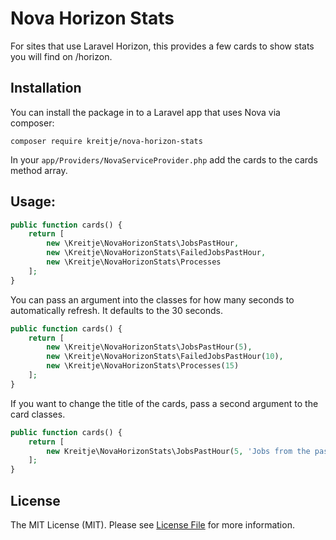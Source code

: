 # Nova Horizon Stats
For sites that use Laravel Horizon, this provides a few cards to show stats you will find on /horizon. 

## Installation

You can install the package in to a Laravel app that uses Nova via composer:
```
composer require kreitje/nova-horizon-stats
```

In your `app/Providers/NovaServiceProvider.php` add the cards to the cards method array.

## Usage:
```php
public function cards() {
    return [
        new \Kreitje\NovaHorizonStats\JobsPastHour,
        new \Kreitje\NovaHorizonStats\FailedJobsPastHour,
        new \Kreitje\NovaHorizonStats\Processes
    ];
}
```

You can pass an argument into the classes for how many seconds to automatically refresh. It defaults to the 30 seconds.

```php
public function cards() {
    return [
        new \Kreitje\NovaHorizonStats\JobsPastHour(5),
        new \Kreitje\NovaHorizonStats\FailedJobsPastHour(10),
        new \Kreitje\NovaHorizonStats\Processes(15)
    ];
}
```

If you want to change the title of the cards, pass a second argument to the card classes.
```php
public function cards() {
    return [
        new Kreitje\NovaHorizonStats\JobsPastHour(5, 'Jobs from the past hour')
    ];
}
```
## License

The MIT License (MIT). Please see [License File](LICENSE.md) for more information.
